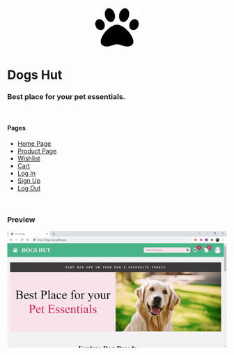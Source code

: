 <p align="center">
  <img src="assets/paw-solid.png" width="100" height="100" alt="Logo"/>
</p>

# Dogs Hut

### Best place for your pet essentials.


<br>

#### Pages
* [Home Page](https://dogs-hut.netlify.app/)
* [Product Page](https://dogs-hut.netlify.app/pages/product-listing-page/)
* [Wishlist](https://dogs-hut.netlify.app/pages/wishlist/)
* [Cart](https://dogs-hut.netlify.app/pages/cart/)
* [Log In](https://dogs-hut.netlify.app/pages/login/)
* [Sign Up](https://dogs-hut.netlify.app/pages/signup/)
* [Log Out](https://dogs-hut.netlify.app/pages/logout/)


<br>


### Preview

![alt text](/assets/gif.gif)


